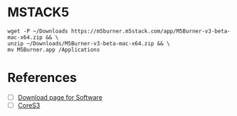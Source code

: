 # MSTACK5

```
wget -P ~/Downloads https://m5burner.m5stack.com/app/M5Burner-v3-beta-mac-x64.zip && \
unzip ~/Downloads/M5Burner-v3-beta-mac-x64.zip && \
mv M5Burner.app /Applications
```



# References

- [ ] [Download page for Software](https://docs.m5stack.com/en/download)
- [ ] [CoreS3](https://docs.m5stack.com/en/core/CoreS3)
